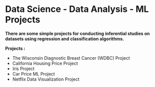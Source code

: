 
# Data Science - Data Analysis - ML Projects

**There are some simple projects for conducting inferential studies on datasets using regression and classification algorithms.**

**Projects :**

- The Wisconsin Diagnostic Breast Cancer (WDBC) Project
- California Housing Price Project
- Iris Project
- Car Price ML Project
- Netflix Data Visualization Project




